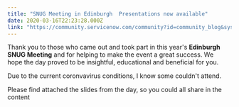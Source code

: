 ```yaml
---
title: "SNUG Meeting in Edinburgh  Presentations now available"
date: 2020-03-16T22:23:28.000Z
link: "https://community.servicenow.com/community?id=community_blog&sys_id=74ef5ddadbaf48142be0a851ca9619c0"
---
```

<p>Thank you to those who came out and took part in this year&#39;s <strong>Edinburgh SNUG Meeting</strong> and for helping to make the event a great success. We hope the day proved to be insightful, educational and beneficial for you.</p>
<p>Due to the current coronvavirus conditions, I know some couldn&#39;t attend.</p>
<p>Please find attached the slides from the day, so you could all share in the content</p>